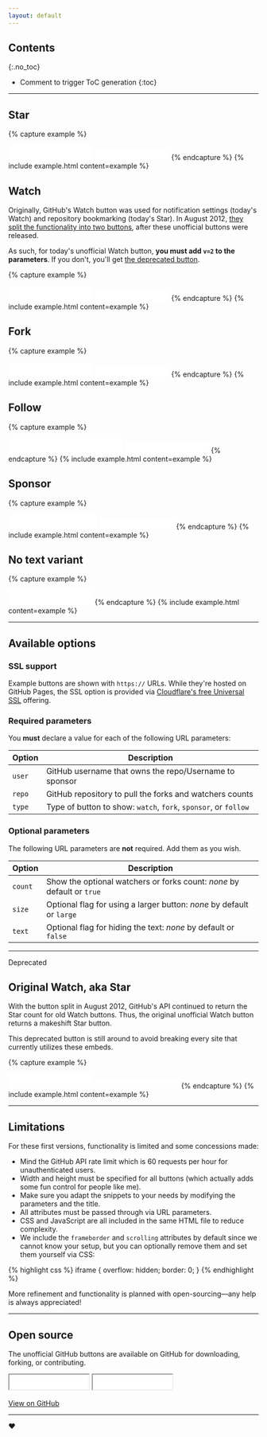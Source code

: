 ```yaml
---
layout: default
---
```


## Contents
{:.no_toc}

* Comment to trigger ToC generation
{:toc}

---

## Star

{% capture example %}
<iframe src="{{ site.url }}/github-btn.html?user=twbs&repo=bootstrap&type=star&count=true&size=large" frameborder="0" scrolling="0" width="170" height="30" title="GitHub"></iframe>

<iframe src="{{ site.url }}/github-btn.html?user=twbs&repo=bootstrap&type=star&count=true" frameborder="0" scrolling="0" width="150" height="20" title="GitHub"></iframe>
{% endcapture %}
{% include example.html content=example %}

## Watch

Originally, GitHub's Watch button was used for notification settings (today's Watch) and repository bookmarking (today's Star). In August 2012, [they split the functionality into two buttons](https://github.blog/2012-08-06-notifications-stars/), after these unofficial buttons were released.

As such, for today's unofficial Watch button, **you must add `v=2` to the parameters**. If you don't, you'll get [the deprecated button](#deprecated).

{% capture example %}
<iframe src="{{ site.url }}/github-btn.html?user=twbs&repo=bootstrap&type=watch&count=true&size=large&v=2" frameborder="0" scrolling="0" width="170" height="30" title="GitHub"></iframe>

<iframe src="{{ site.url }}/github-btn.html?user=twbs&repo=bootstrap&type=watch&count=true&v=2" frameborder="0" scrolling="0" width="150" height="20" title="GitHub"></iframe>
{% endcapture %}
{% include example.html content=example %}

## Fork

{% capture example %}
<iframe src="{{ site.url }}/github-btn.html?user=twbs&repo=bootstrap&type=fork&count=true&size=large" frameborder="0" scrolling="0" width="170" height="30" title="GitHub"></iframe>

<iframe src="{{ site.url }}/github-btn.html?user=twbs&repo=bootstrap&type=fork&count=true" frameborder="0" scrolling="0" width="150" height="20" title="GitHub"></iframe>
{% endcapture %}
{% include example.html content=example %}

## Follow

{% capture example %}
<iframe src="{{ site.url }}/github-btn.html?user=mdo&type=follow&count=true&size=large" frameborder="0" scrolling="0" width="230" height="30" title="GitHub"></iframe>

<iframe src="{{ site.url }}/github-btn.html?user=mdo&type=follow&count=true" frameborder="0" scrolling="0" width="170" height="20" title="GitHub"></iframe>
{% endcapture %}
{% include example.html content=example %}

## Sponsor

{% capture example %}
<iframe src="{{ site.url }}/github-btn.html?user=mdo&type=sponsor&size=large" frameborder="0" scrolling="0" width="180" height="30" title="GitHub"></iframe>

<iframe src="{{ site.url }}/github-btn.html?user=mdo&type=sponsor" frameborder="0" scrolling="0" width="150" height="20" title="GitHub"></iframe>
{% endcapture %}
{% include example.html content=example %}

## No text variant

{% capture example %}
<iframe src="{{ site.url }}/github-btn.html?user=twbs&repo=bootstrap&type=star&size=large&text=false" frameborder="0" scrolling="0" width="170" height="30" title="GitHub"></iframe>
{% endcapture %}
{% include example.html content=example %}

---

## Available options

### SSL support

Example buttons are shown with `https://` URLs. While they're hosted on GitHub Pages, the SSL option is provided via [Cloudflare's free Universal SSL](https://blog.cloudflare.com/introducing-universal-ssl/) offering.

### Required parameters

You **must** declare a value for each of the following URL parameters:

| Option | Description |
| ------ | ----------- |
| `user` | GitHub username that owns the repo/Username to sponsor |
| `repo` | GitHub repository to pull the forks and watchers counts |
| `type` | Type of button to show: `watch`, `fork`, `sponsor`, or `follow` |

### Optional parameters

The following URL parameters are **not** required. Add them as you wish.

| Option | Description |
| ------ | ----------- |
| `count` | Show the optional watchers or forks count: *none* by default or `true` |
| `size` | Optional flag for using a larger button: *none* by default or `large` |
| `text` | Optional flag for hiding the text: *none* by default or `false` |

---

<span class="deprecated" id="deprecated">Deprecated</span>

## Original Watch, aka Star

With the button split in August 2012, GitHub's API continued to return the Star count for old Watch buttons. Thus, the original unofficial Watch button returns a makeshift Star button.

This deprecated button is still around to avoid breaking every site that currently utilizes these embeds.

{% capture example %}
<iframe src="{{ site.url }}/github-btn.html?user=twbs&repo=bootstrap&type=watch&count=true&size=large" frameborder="0" scrolling="0" width="170" height="30" title="GitHub"></iframe>

<iframe src="{{ site.url }}/github-btn.html?user=twbs&repo=bootstrap&type=watch&count=true" frameborder="0" scrolling="0" width="170" height="20" title="GitHub"></iframe>
{% endcapture %}
{% include example.html content=example %}

---

## Limitations

For these first versions, functionality is limited and some concessions made:

* Mind the GitHub API rate limit which is 60 requests per hour for unauthenticated users.
* Width and height must be specified for all buttons (which actually adds some fun control for people like me).
* Make sure you adapt the snippets to your needs by modifying the parameters and the title.
* All attributes must be passed through via URL parameters.
* CSS and JavaScript are all included in the same HTML file to reduce complexity.
* We include the `frameborder` and `scrolling` attributes by default since we cannot know your setup, but you can optionally remove them and set them yourself via CSS:

{% highlight css %}
iframe {
  overflow: hidden;
  border: 0;
}
{% endhighlight %}

More refinement and functionality is planned with open-sourcing—any help is always appreciated!

---

## Open source

The unofficial GitHub buttons are available on GitHub for downloading, forking, or contributing.

<p>
  <iframe src="github-btn.html?user=mdo&repo=github-buttons&type=star&count=true&size=large" width="160" height="30" title="GitHub"></iframe>
  <iframe src="github-btn.html?user=mdo&repo=github-buttons&type=fork&count=true&size=large" width="160" height="30" title="GitHub"></iframe>
</p>

<a href="https://github.com/mdo/github-buttons" class="btn">View on GitHub</a>

---

❤️
